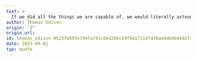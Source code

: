 ```yaml
---
text: >
  If we did all the things we are capable of, we would literally astound ourselves.
author: Thomas Edison
origin: "2"
origin_url: 
id: thomas_edison-95237b593e794fa741c6bd20bc59f9a171147df0ae4db064692fc661b712c9b2
date: 2025-09-02
typ: quote
---
```

